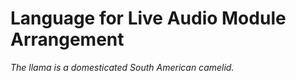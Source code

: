 # Language for Live Audio Module Arrangement

*The llama is a domesticated South American camelid.*
